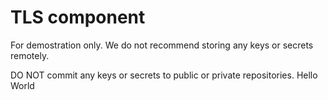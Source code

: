 # TLS component

For demostration only. We do not recommend storing any keys or secrets remotely.

DO NOT commit any keys or secrets to public or private repositories.
Hello World
